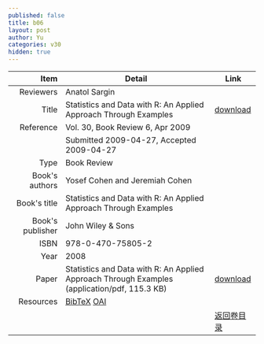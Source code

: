 ```yaml
---
published: false
title: b06
layout: post
author: Yu
categories: v30
hidden: true
---
```


| Item | Detail | Link |
|---:|---|---|
| Reviewers | Anatol Sargin| |
| Title |Statistics and Data with R: An Applied Approach Through Examples | [download](http://www.jstatsoft.org/v30/b06/paper) |
| Reference |Vol. 30, Book Review 6, Apr 2009 | |
| | Submitted 2009-04-27, Accepted 2009-04-27| | 
| Type | Book Review| |
| Book's authors | Yosef Cohen and Jeremiah  Cohen| |
| Book's title | Statistics and Data with R: An Applied Approach Through Examples| |
| Book's publisher | John Wiley & Sons| |
| ISBN | 978-0-470-75805-2| |
| Year | 2008| |
| Paper | Statistics and Data with R: An Applied Approach Through Examples  (application/pdf, 115.3 KB)| [download](http://www.jstatsoft.org/v30/b06/paper) |
| Resources | [BibTeX](http://www.jstatsoft.org/v30/b06/bibtex) [OAI](http://www.jstatsoft.org/oai?verb=GetRecord&identifier=oai.jstatsoft/v30/b06&prefix=oai_dc)| |
| |  | [返回卷目录]({{site.baseurl}}/volume/v30.html) |
